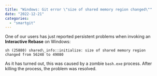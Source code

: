 ```yaml
---
title: "Windows: Git error \"size of shared memory region changed\""
date: "2022-12-21"
categories: 
  - "smartgit"
---
```


One of our users has just reported persistent problems when invoking an **Interactive Rebase** on Windows:

```
sh (25880) shared\_info::initialize: size of shared memory region changed from 56248 to 49080
```

As it has turned out, this was caused by a zombie `bash.exe` process.
After killing the process, the problem was resolved.
